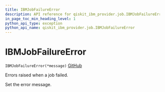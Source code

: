 ```yaml
---
title: IBMJobFailureError
description: API reference for qiskit_ibm_provider.job.IBMJobFailureError
in_page_toc_min_heading_level: 1
python_api_type: exception
python_api_name: qiskit_ibm_provider.job.IBMJobFailureError
---
```


# IBMJobFailureError

<span id="qiskit_ibm_provider.job.IBMJobFailureError" />

`IBMJobFailureError(*message)` [GitHub](https://github.com/qiskit/qiskit-ibm-provider/tree/stable/0.7/qiskit_ibm_provider/job/exceptions.py "view source code")

Errors raised when a job failed.

Set the error message.

